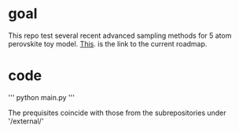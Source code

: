 # goal

This repo test several recent advanced sampling methods for 5 atom perovskite toy model.   <a href="https://github.com/DavidDevoogdt/advanced_sampling_perovskite/blob/master/roadmap/main.pdf" target="_blank"> This</a>. is the link to the current roadmap. 

# code

'''
python main.py
'''

The prequisites coincide with those from the subrepositories under '/external/'